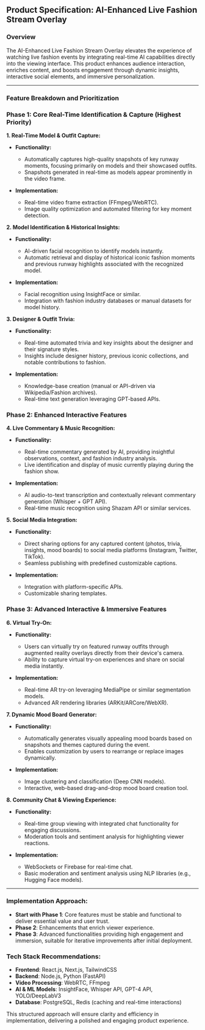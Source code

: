 ## Product Specification: AI-Enhanced Live Fashion Stream Overlay

### Overview

The AI-Enhanced Live Fashion Stream Overlay elevates the experience of watching live fashion events by integrating real-time AI capabilities directly into the viewing interface. This product enhances audience interaction, enriches content, and boosts engagement through dynamic insights, interactive social elements, and immersive personalization.

---

### Feature Breakdown and Prioritization

### Phase 1: Core Real-Time Identification & Capture (Highest Priority)

**1. Real-Time Model & Outfit Capture:**

* **Functionality:**

  * Automatically captures high-quality snapshots of key runway moments, focusing primarily on models and their showcased outfits.
  * Snapshots generated in real-time as models appear prominently in the video frame.
* **Implementation:**

  * Real-time video frame extraction (FFmpeg/WebRTC).
  * Image quality optimization and automated filtering for key moment detection.

**2. Model Identification & Historical Insights:**

* **Functionality:**

  * AI-driven facial recognition to identify models instantly.
  * Automatic retrieval and display of historical iconic fashion moments and previous runway highlights associated with the recognized model.
* **Implementation:**

  * Facial recognition using InsightFace or similar.
  * Integration with fashion industry databases or manual datasets for model history.

**3. Designer & Outfit Trivia:**

* **Functionality:**

  * Real-time automated trivia and key insights about the designer and their signature styles.
  * Insights include designer history, previous iconic collections, and notable contributions to fashion.
* **Implementation:**

  * Knowledge-base creation (manual or API-driven via Wikipedia/Fashion archives).
  * Real-time text generation leveraging GPT-based APIs.

### Phase 2: Enhanced Interactive Features

**4. Live Commentary & Music Recognition:**

* **Functionality:**

  * Real-time commentary generated by AI, providing insightful observations, context, and fashion industry analysis.
  * Live identification and display of music currently playing during the fashion show.
* **Implementation:**

  * AI audio-to-text transcription and contextually relevant commentary generation (Whisper + GPT API).
  * Real-time music recognition using Shazam API or similar services.

**5. Social Media Integration:**

* **Functionality:**

  * Direct sharing options for any captured content (photos, trivia, insights, mood boards) to social media platforms (Instagram, Twitter, TikTok).
  * Seamless publishing with predefined customizable captions.
* **Implementation:**

  * Integration with platform-specific APIs.
  * Customizable sharing templates.

### Phase 3: Advanced Interactive & Immersive Features

**6. Virtual Try-On:**

* **Functionality:**

  * Users can virtually try on featured runway outfits through augmented reality overlays directly from their device's camera.
  * Ability to capture virtual try-on experiences and share on social media instantly.
* **Implementation:**

  * Real-time AR try-on leveraging MediaPipe or similar segmentation models.
  * Advanced AR rendering libraries (ARKit/ARCore/WebXR).

**7. Dynamic Mood Board Generator:**

* **Functionality:**

  * Automatically generates visually appealing mood boards based on snapshots and themes captured during the event.
  * Enables customization by users to rearrange or replace images dynamically.
* **Implementation:**

  * Image clustering and classification (Deep CNN models).
  * Interactive, web-based drag-and-drop mood board creation tool.

**8. Community Chat & Viewing Experience:**

* **Functionality:**

  * Real-time group viewing with integrated chat functionality for engaging discussions.
  * Moderation tools and sentiment analysis for highlighting viewer reactions.
* **Implementation:**

  * WebSockets or Firebase for real-time chat.
  * Basic moderation and sentiment analysis using NLP libraries (e.g., Hugging Face models).

---

### Implementation Approach:

* **Start with Phase 1**: Core features must be stable and functional to deliver essential value and user trust.
* **Phase 2**: Enhancements that enrich viewer experience.
* **Phase 3**: Advanced functionalities providing high engagement and immersion, suitable for iterative improvements after initial deployment.

### Tech Stack Recommendations:

* **Frontend**: React.js, Next.js, TailwindCSS
* **Backend**: Node.js, Python (FastAPI)
* **Video Processing**: WebRTC, FFmpeg
* **AI & ML Models**: InsightFace, Whisper API, GPT-4 API, YOLO/DeepLabV3
* **Database**: PostgreSQL, Redis (caching and real-time interactions)

This structured approach will ensure clarity and efficiency in implementation, delivering a polished and engaging product experience.
